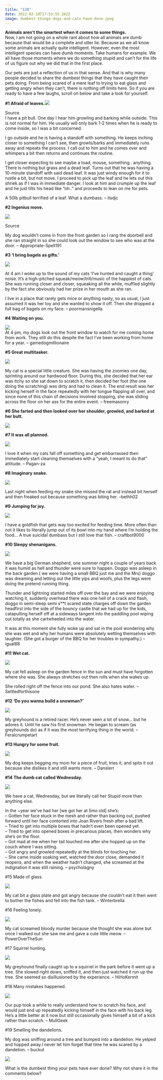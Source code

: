 ```yaml
---
title: "138"
date: 2022-02-10T17:53:55.262Z
image: dumbest-things-dogs-and-cats-have-done.jpeg
---
```

**Animals aren’t the smartest when it comes to some things.**\
Now, I am not going on a whole rant about how all animals are dumb because that would be a complete and utter lie. Because as we all know some animals are actually quite intelligent. However, even the most intelligent species can have dumb moments. Take humans for example. We all have those moments where we do something stupid and can’t for the life of us figure out why we did that in the first place.

Our pets are just a reflection of us in that sense. And that is why many people decided to share the dumbest things that they have caught their pets doing. From being scared of a mere leaf to trying to eat glass and getting angry when they can’t, there is nothing off limits here. So if you are ready to have a few laughs, scroll on below and take a look for yourself.

**\#1 Afraid of leaves.**![](https://djajayraj.in/wp-content/uploads/2022/02/pitbull-happy-300x225.jpeg)

Source\
I have a pit bull. One day I hear him growling and barking while outside. This is not normal for him. He usually will only bark 1-2 times when he is ready to come inside, so I was a bit concerned.

I go outside and he is having a standoff with something. He keeps inching closer to something I can’t see, then growls/barks and immediately runs away and repeats the process. I call out to him and he comes over and whimpers a bit then returns and continues the routine.

I get closer expecting to see maybe a toad, mouse, something.. anything. There is nothing but grass and a dead leaf. Turns out that he was having a 10-minute standoff with said dead leaf. It was just windy enough for it to rustle a bit, but not move. I proceed to pick up the leaf and he lets out this shriek as if I was in immediate danger. I look at him and crumple up the leaf and he just tilts his head like “oh..” and proceeds to lean on me for pets.

A 50lb pitbull terrified of a leaf. What a dumbass. – itsdjc

**\#2 Ingenius move.**

![](https://djajayraj.in/wp-content/uploads/2022/02/at-door-300x300.jpeg)

Source

My dog wouldn’t come in from the front garden so I rang the doorbell and she ran straight in so she could look out the window to see who was at the door. – Appropriate-Spell191

**\#3 ‘I bring bagels as gifts.’**

![](https://djajayraj.in/wp-content/uploads/2022/02/bagels-300x246.jpeg)

At 4 am I woke up to the sound of my cats ‘I’ve hunted and caught a thing’ noise. It’s a high-pitched squeak/meow/trill/music of the happiest of cats. She was running closer and closer, squeaking all the while, muffled slightly by the fact she obviously had her prize in her mouth as she ran.

I live in a place that rarely gets mice or anything nasty, so as usual, I just assumed it was her toy and she wanted to show it off. Then she dropped a full bag of bagels on my face. – poormansnigella

**\#4 Waiting on you.**

![](https://djajayraj.in/wp-content/uploads/2022/02/working-home-300x200.jpeg)\
At 4 pm, my dogs look out the front window to watch for me coming home from work. They still do this despite the fact I’ve been working from home for a year. – gamedogmillionaire

**\#5 Great multitasker.**

![](https://djajayraj.in/wp-content/uploads/2022/02/sliding-300x201.jpeg)

My cat is a special little creature. She was having the zoomies one day, sprinting around our hardwood floor. During this, she decided that her ear was itchy so she sat down to scratch it, then decided her foot (the one doing the scratching) was dirty and had to clean it. The end result was her kicking herself in the face repeatedly with her tongue flapping all over, and since none of this chain of decisions involved stopping, she was sliding across the floor on her ass for the entire event. – freemasonry

**\#6 She farted and then looked over her shoulder, growled, and barked at her butt.**

![](https://djajayraj.in/wp-content/uploads/2022/02/barked-300x200.jpeg)

**\#7 It was all planned.**

![](https://djajayraj.in/wp-content/uploads/2022/02/cleaning-300x228.jpeg)

I love it when my cats fall off something and get embarrassed then immediately start cleaning themselves with a “yeah, I meant to do that” attitude. – Pagan-za

**\#8 Imaginary snake.**

![](https://djajayraj.in/wp-content/uploads/2022/02/freaked-out-300x210.jpeg)

Last night when feeding my snake she missed the rat and instead bit herself and then freaked out because something was biting her. –bethh02

**\#9 Jumping for joy.**

![](https://djajayraj.in/wp-content/uploads/2022/02/dumb-300x200.jpeg)

I have a goldfish that gets way too excited for feeding time. More often than not it likes to literally jump out of its bowl into my hand where I’m holding the food… A true suicidal dumbass but I still love that fish. – craftbot9000

**\#10 Sleepy shenanigans.**

![](https://djajayraj.in/wp-content/uploads/2022/02/wet-300x260.jpeg)

We have a big German shepherd, one summer night a couple of years back it was humid as hell and thunder were sure to happen. Doggo was asleep in the back garden ( we were having a small BBQ just me and the Mrs) doggo was dreaming and letting out the little yips and woofs, plus the legs were doing the pretend running thing.

Thunder and lightning started miles off over the bay and we were enjoying watching it, suddenly overhead there was one hell of a crack and flash, doggo in semi-sleep semi s\*\*t scared state charges off down the garden headfirst into the side of the bouncy castle that we had up for the kids, catapulting herself off at a sideways tangent into the paddling pool wiping out totally as she cartwheeled into the water.

It was at this moment she fully woke up and sat in the pool wondering why she was wet and why her humans were absolutely wetting themselves with laughter. (She got a burger of the BBQ for her troubles in sympathy.) – igual88

**\#11 Wet cat.**

![](https://djajayraj.in/wp-content/uploads/2022/02/hates-water-300x225.jpeg)

My cat fell asleep on the garden fence in the sun and must have forgotten where she was. She always stretches out then rolls when she wakes up.

She rolled right off the fence into our pond. She also hates water. – Settledforthisone

**\#12 ‘Do you wanna build a snowman?’**

![](https://djajayraj.in/wp-content/uploads/2022/02/scream-300x225.jpeg)

My greyhound is a retired racer. He’s never seen a lot of snow… but he adores it. Until he saw his first snowman. He began to scream (as greyhounds do) as if it was the most terrifying thing in the world. – Feralcrumpetart

**\#13 Hungry for some fruit.**

![](https://djajayraj.in/wp-content/uploads/2022/02/wants-more-246x300.jpeg)

My dog keeps begging my mom for a piece of fruit, tries it, and spits it out because she dislikes it and still wants more. – Danslerr

**\#14 The dumb cat called Wednesday.**

![](https://djajayraj.in/wp-content/uploads/2022/02/raining-300x225.jpeg)

We have a cat, Wednesday, but we literally call her Stupid more than anything else.

In the ~year we’ve had her \[we got her at 5mo old] she’s:\
– Gotten her face stuck in the mesh and rather than backing out, pushed forward until her face contorted into Joan Rivers fresh after a bad lift.\
– Tried to get into multiple boxes that hadn’t even been opened yet.\
– Tried to get into opened boxes in precarious places, then wonders why she’s on the floor.\
– Got mad at me when her tail touched me after she hopped up on the couch where I was sitting.\
– Got angry and growled repeatedly at the blinds for touching her.\
– She came inside soaking wet, watched the door close, demanded it reopens, and when the weather hadn’t changed, she screamed at the indignation it was still raining. – psycholagny

\#15 Made of glass.

![](https://djajayraj.in/wp-content/uploads/2022/02/fish-tank-300x225.jpeg)

My cat bit a glass plate and got angry because she couldn’t eat it then went to bother the fishes and fell into the fish tank. – Winterbrella

\#16 Feeling lonely.

![](https://djajayraj.in/wp-content/uploads/2022/02/alone-300x219.jpeg)

My cat screamed bloody murder because she thought she was alone but once I walked out she saw me and gave a cute little meow. – PowerOverTheSun

\#17 Squirrel hunting.

![](https://djajayraj.in/wp-content/uploads/2022/02/run-up-300x225.jpeg)

My greyhound finally caught up to a squirrel in the park before it went up a tree. She slowed right down, sniffed it, and then just watched it run up the tree. She seemed so disillusioned by the experience. – HiHoKermit

\#18 Many mistakes happened.

![](https://djajayraj.in/wp-content/uploads/2022/02/a-kick-300x200.jpeg)

Our pup took a while to really understand how to scratch his face, and would just end up repeatedly kicking himself in the face with his back leg. He’s a little better at it now but still occasionally gives himself a bit of a kick rather than scratch. – MullGeek

\#19 Smelling the dandelions.

My dog was sniffing around a tree and bumped into a dandelion. He yelped and hopped away.I never let him forget that time he was scared by a dandelion. – buckut

![](https://djajayraj.in/wp-content/uploads/2022/02/DANDELION-300x213.jpeg)

What is the dumbest thing your pets have ever done? Why not share it in the comments below?